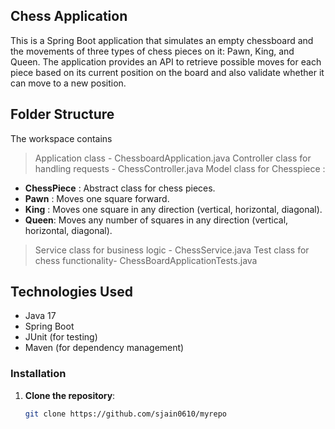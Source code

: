 ## Chess Application

This is a Spring Boot application that simulates an empty chessboard and the movements of three types of
chess pieces on it: Pawn, King, and Queen. The application provides an API to retrieve possible moves for each piece based on its current position on the board and also validate whether it can move to a new position.

## Folder Structure

The workspace contains 
> Application class - ChessboardApplication.java
> Controller class for handling requests - ChessController.java
> Model class for Chesspiece :
  - **ChessPiece** : Abstract class for chess pieces.
  - **Pawn** : Moves one square forward.
  - **King** : Moves one square in any direction (vertical, horizontal, diagonal).
  - **Queen**: Moves any number of squares in any direction (vertical, horizontal, diagonal).
> Service class for business logic - ChessService.java
> Test class for chess functionality- ChessBoardApplicationTests.java

## Technologies Used

- Java 17
- Spring Boot
- JUnit (for testing)
- Maven (for dependency management)

### Installation

1. **Clone the repository**:
   ```bash
   git clone https://github.com/sjain0610/myrepo
   
